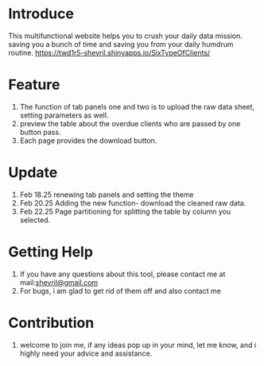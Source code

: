 # Introduce 
This multifunctional website helps you to crush your daily data mission. saving you a bunch of time and saving you from your daily humdrum routine.
https://twd1r5-shevril.shinyapps.io/SixTypeOfClients/

# Feature
1. The function of tab panels one and two is to upload the raw data sheet, setting parameters as well.
2. preview the table about the overdue clients who are passed by one button pass.
3. Each page provides the download button.


# Update

1. Feb 18.25 renewing tab panels and setting the theme 
2. Feb 20.25 Adding the new function- download the cleaned raw data.
3. Feb 22.25 Page partitioning for splitting the table by column you selected.

# Getting Help

1. If you have any questions about this tool, please contact me at mail:shevril@gmail.com
2. For bugs, i am glad to get rid of them off and also contact me

# Contribution

1. welcome to join me, if any ideas pop up in your mind, let me know, and i highly need your advice and assistance.
